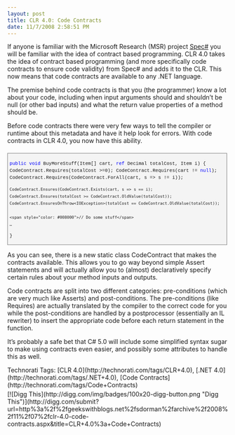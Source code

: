 ```yaml
---
layout: post
title: CLR 4.0: Code Contracts
date: 11/7/2008 2:58:51 PM
---
```


If anyone is familiar with the Microsoft Research (MSR) project [Spec#](http://research.microsoft.com/SpecSharp/) you will be familiar with the idea of contract based programming. CLR 4.0 takes the idea of contract based programming (and more specifically code contracts to ensure code validity) from Spec# and adds it to the CLR. This now means that code contracts are available to any .NET language.

The premise behind code contracts is that you (the programmer) know a lot about your code, including when input arguments should and shouldn’t be null (or other bad inputs) and what the return value properties of a method should be.

Before code contracts there were very few ways to tell the compiler or runtime about this metadata and have it help look for errors. With code contracts in CLR 4.0, you now have this ability.
  <div style="border-bottom: gray 1px solid; border-left: gray 1px solid; padding-bottom: 4px; line-height: 12pt; background-color: #f4f4f4; margin: 20px 0px 10px; padding-left: 4px; width: 97.5%; padding-right: 4px; font-family: consolas, 'Courier New', courier, monospace; max-height: 200px; font-size: 8pt; overflow: auto; border-top: gray 1px solid; cursor: text; border-right: gray 1px solid; padding-top: 4px">   

<span style="color: #0000ff">public</span> <span style="color: #0000ff">void</span> BuyMoreStuff(Item[] cart, <span style="color: #0000ff">ref</span> Decimal totalCost, Item i)
{       
    CodeContract.Requires(totalCost >=0);
    CodeContract.Requires(cart != <span style="color: #0000ff">null</span>);
    CodeContract.Requires(CodeContract.ForAll(cart, s => s != i));

    CodeContract.Ensures(CodeContract.Exists(cart, s => s == i);
    CodeContract.Ensures(totalCost >= CodeContract.OldValue(totalCost));
    CodeContract.EnsuresOnThrow<IOException>(totalCost == CodeContract.OldValue(totalCost));

    <span style="color: #008000">// Do some stuff</span>
    …
}

</div>



As you can see, there is a new static class CodeContract that makes the contracts available. This allows you to go way beyond simple Assert statements and will actually allow you to (almost) declaratively specify certain rules about your method inputs and outputs.

Code contracts are split into two different categories: pre-conditions (which are very much like Asserts) and post-conditions. The pre-conditions (like Requires) are actually translated by the compiler to the correct code for you while the post-conditions are handled by a postprocessor (essentially an IL rewriter) to insert the appropriate code before each return statement in the function.

It’s probably a safe bet that C# 5.0 will include some simplified syntax sugar to make using contracts even easier, and possibly some attributes to handle this as well.


<div style="padding-bottom: 0px; margin: 0px; padding-left: 0px; padding-right: 0px; display: inline; float: none; padding-top: 0px" id="scid:0767317B-992E-4b12-91E0-4F059A8CECA8:0362f90c-36d8-4630-a142-698da709ddc4" class="wlWriterSmartContent">Technorati Tags: [CLR 4.0](http://technorati.com/tags/CLR+4.0), [.NET 4.0](http://technorati.com/tags/.NET+4.0), [Code Contracts](http://technorati.com/tags/Code+Contracts)</div><div class="wlWriterHeaderFooter" style="text-align:left; margin:0px; padding:4px 0px 4px 0px;">[![Digg This](http://digg.com/img/badges/100x20-digg-button.png "Digg This")](http://digg.com/submit?url=http%3a%2f%2fgeekswithblogs.net%2fsdorman%2farchive%2f2008%2f11%2f07%2fclr-4.0-code-contracts.aspx&title=CLR+4.0%3a+Code+Contracts)</div>
